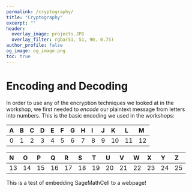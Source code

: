 ```yaml
---
permalink: /cryptography/
title: "Cryptography"
excerpt: ""
header:
  overlay_image: projects.JPG
  overlay_filter: rgba(51, 51, 90, 0.75)
author_profile: false
og_image: og_image.png
toc: true
---
```

<script src="https://sagecell.sagemath.org/static/embedded_sagecell.js"></script>
<script>
sagecell.makeSagecell({inputLocation: '.sage',
					   template:	  sagecell.templates.restricted});
</script>
<link rel="stylesheet" type="text/css" href="https://discovermaths.uk/files/sagecell_embed.css">

# Encoding and Decoding

In order to use any of the encryption techniques we looked at in the workshop, we first needed to *encode* our plaintext message from letters into numbers. This is the basic encoding we used in the workshops:

| <div style="width:7.6923%">A</div> | <div style="width:7.6923%">B</div> | <div style="width:7.6923%">C</div> | <div style="width:7.6923%">D</div> | <div style="width:7.6923%">E</div> | <div style="width:7.6923%">F</div> | <div style="width:7.6923%">G</div> | <div style="width:7.6923%">H</div> | <div style="width:7.6923%">I</div> | <div style="width:7.6923%">J</div> | <div style="width:7.6923%">K</div> | <div style="width:7.6923%">L</div> | <div style="width:7.6923%">M</div> | 
|:-:|:-:|:-:|:-:|:-:|:-:|:-:|:-:|:-:|:-:|:-:|:-:|:-:|
| 0 | 1 | 2 | 3 | 4 | 5 | 6 | 7 | 8 | 9 | 10 | 11 | 12 |

| <div style="width:7.6923%">N</div> | <div style="width:7.6923%">O</div> | <div style="width:7.6923%">P</div> | <div style="width:7.6923%">Q</div> | <div style="width:7.6923%">R</div> | <div style="width:7.6923%">S</div> | <div style="width:7.6923%">T</div> | <div style="width:7.6923%">U</div> | <div style="width:7.6923%">V</div> | <div style="width:7.6923%">W</div> | <div style="width:7.6923%">X</div> | <div style="width:7.6923%">Y</div> | <div style="width:7.6923%">Z</div> |
|:-:|:-:|:-:|:-:|:-:|:-:|:-:|:-:|:-:|:-:|:-:|:-:|:-:|
| 13 | 14 | 15 | 16 | 17 | 18 | 19 | 20 | 21 | 22 | 23 | 24 | 25 |

This is a test of embedding SageMathCell to a webpage!

<div class="sage">
	<pre><script type="text/x-sage">
for i in range(26):
	x = (2 * i) % 26
	print(i, "mod 26 =", x)
	</script></pre>
</div>

<div class="sage">
	<pre><script type="text/x-sage">
for i in (1,3,5,7,11,17,25):
    x = inverse_mod(i,26)
    print("Inverse of", i, "is", x)
	</script></pre>
</div>